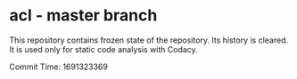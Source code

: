 # acl - master branch

This repository contains frozen state of the repository.
Its history is cleared. It is used only for static code
analysis with Codacy.

Commit Time: 1691323369